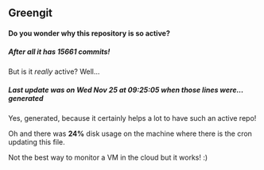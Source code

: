 ## Greengit

#### Do you wonder why this repository is so active?

##### After all it has 15661 commits!

But is it *really* active? Well...

##### Last update was on Wed Nov 25 at 09:25:05 when those lines were... generated

Yes, generated, because it certainly helps a lot to have such an active repo!

Oh and there was **24%** disk usage on the machine
where there is the cron updating this file.

Not the best way to monitor a VM in the cloud but it works! :)

